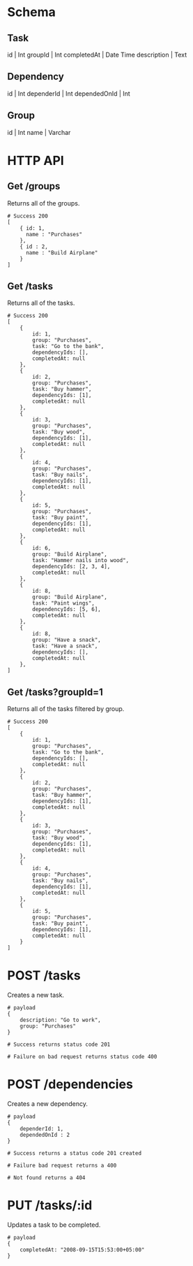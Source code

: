 # Schema

## Task

id | Int
groupId | Int
completedAt | Date Time
description | Text

## Dependency

id | Int
dependerId | Int
dependedOnId | Int

## Group

id | Int
name | Varchar

# HTTP API

## Get /groups

Returns all of the groups.

```
# Success 200
[ 
    { id: 1,
      name : "Purchases"
    },
    { id : 2,
      name : "Build Airplane"
    }
]
```

## Get /tasks

Returns all of the tasks.

```
# Success 200
[
    {
        id: 1,
        group: "Purchases",
        task: "Go to the bank",
        dependencyIds: [],
        completedAt: null
    },
    {
        id: 2,
        group: "Purchases",
        task: "Buy hammer",
        dependencyIds: [1],
        completedAt: null
    },
    {
        id: 3,
        group: "Purchases",
        task: "Buy wood",
        dependencyIds: [1],
        completedAt: null
    },
    {
        id: 4,
        group: "Purchases",
        task: "Buy nails",
        dependencyIds: [1],
        completedAt: null
    },
    {
        id: 5,
        group: "Purchases",
        task: "Buy paint",
        dependencyIds: [1],
        completedAt: null
    },
    {
        id: 6,
        group: "Build Airplane",
        task: "Hammer nails into wood",
        dependencyIds: [2, 3, 4],
        completedAt: null
    },
    {
        id: 8,
        group: "Build Airplane",
        task: "Paint wings",
        dependencyIds: [5, 6],
        completedAt: null
    },
    {
        id: 8,
        group: "Have a snack",
        task: "Have a snack",
        dependencyIds: [],
        completedAt: null
    },
]
```

## Get /tasks?groupId=1

Returns all of the tasks filtered by group.

```
# Success 200
[
    {
        id: 1,
        group: "Purchases",
        task: "Go to the bank",
        dependencyIds: [],
        completedAt: null
    },
    {
        id: 2,
        group: "Purchases",
        task: "Buy hammer",
        dependencyIds: [1],
        completedAt: null
    },
    {
        id: 3,
        group: "Purchases",
        task: "Buy wood",
        dependencyIds: [1],
        completedAt: null
    },
    {
        id: 4,
        group: "Purchases",
        task: "Buy nails",
        dependencyIds: [1],
        completedAt: null
    },
    {
        id: 5,
        group: "Purchases",
        task: "Buy paint",
        dependencyIds: [1],
        completedAt: null
    }
]
```

# POST /tasks

Creates a new task.

```
# payload
{
    description: "Go to work",
    group: "Purchases"
}

# Success returns status code 201

# Failure on bad request returns status code 400
```

# POST /dependencies 

Creates a new dependency.

```
# payload
{
    dependerId: 1,
    dependedOnId : 2
}

# Success returns a status code 201 created

# Failure bad request returns a 400

# Not found returns a 404
```

# PUT /tasks/:id

Updates a task to be completed.

```
# payload
{
    completedAt: "2008-09-15T15:53:00+05:00"
}
```